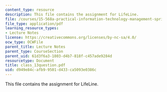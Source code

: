 ```yaml
---
content_type: resource
description: This file contains the assignment for LifeLine.
file: /courses/15-568a-practical-information-technology-management-spring-2005/d949e84cafb99501d433ca5093e0386c_class_13question.pdf
file_type: application/pdf
learning_resource_types:
- Lecture Notes
license: https://creativecommons.org/licenses/by-nc-sa/4.0/
ocw_type: OCWFile
parent_title: Lecture Notes
parent_type: CourseSection
parent_uid: 61d3f6a3-1803-d4b7-818f-c457ade9284d
resourcetype: Document
title: class_13question.pdf
uid: d949e84c-afb9-9501-d433-ca5093e0386c
---
```

This file contains the assignment for LifeLine.